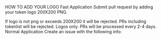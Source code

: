 HOW TO ADD YOUR LOGO
Fast Application
Submit pull request by adding your token logo 200X200 PNG.

If logo is not png or exceeds 200X200 it will be rejected.
PRs including tokenlist will be rejected. Logos only.
PRs will be processed every 2-4 days.
Normal Application
Create an issue with the following info:
